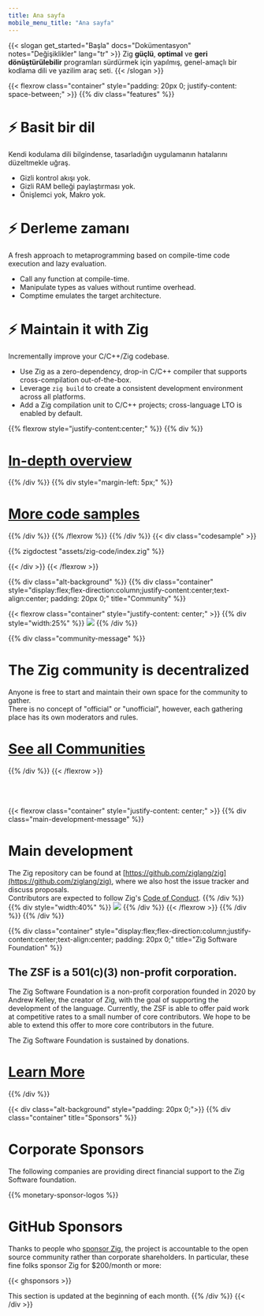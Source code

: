 ```yaml
---
title: Ana sayfa
mobile_menu_title: "Ana sayfa"
---
```

{{< slogan get_started="Başla" docs="Dokümentasyon" notes="Değişiklikler" lang="tr" >}}
Zig **güçlü**, **optimal** ve **geri dönüştürülebilir** programları sürdürmek için yapılmış, genel-amaçlı bir kodlama dili ve yazilim araç seti.
{{< /slogan >}}

{{< flexrow class="container" style="padding: 20px 0; justify-content: space-between;" >}}
{{% div class="features" %}}

# ⚡ Basit bir dil
Kendi kodulama dili bilgindense, tasarladığın uygulamanın hatalarını düzeltmekle uğraş.

- Gizli kontrol akışı yok.
- Gizli RAM belleği paylaştırması yok.
- Önişlemci yok, Makro yok.

# ⚡ Derleme zamanı
A fresh approach to metaprogramming based on compile-time code execution and lazy evaluation.

- Call any function at compile-time.
- Manipulate types as values without runtime overhead.
- Comptime emulates the target architecture.

# ⚡ Maintain it with Zig
Incrementally improve your C/C++/Zig codebase.

- Use Zig as a zero-dependency, drop-in C/C++ compiler that supports cross-compilation out-of-the-box.
- Leverage `zig build` to create a consistent development environment across all platforms.
- Add a Zig compilation unit to C/C++ projects; cross-language LTO is enabled by default.

{{% flexrow style="justify-content:center;" %}}
{{% div %}}
<h1>
    <a href="learn/overview/" class="button" style="display: inline;">In-depth overview</a>
</h1>
{{% /div %}}
{{% div  style="margin-left: 5px;" %}}
<h1>
    <a href="learn/samples/" class="button" style="display: inline;">More code samples</a>
</h1>
{{% /div %}}
{{% /flexrow %}}
{{% /div %}}
{{< div class="codesample" >}}

{{% zigdoctest "assets/zig-code/index.zig" %}}

{{< /div >}}
{{< /flexrow >}}


{{% div class="alt-background" %}}
{{% div class="container"  style="display:flex;flex-direction:column;justify-content:center;text-align:center; padding: 20px 0;" title="Community" %}}

{{< flexrow class="container" style="justify-content: center;" >}}
{{% div style="width:25%" %}}
<img src="/ziggy.svg" style="max-height: 200px">
{{% /div %}}

{{% div class="community-message" %}}
# The Zig community is decentralized 
Anyone is free to start and maintain their own space for the community to gather.  
There is no concept of "official" or "unofficial", however, each gathering place has its own moderators and rules.

<div style="">
<h1>
	<a href="https://github.com/ziglang/zig/wiki/Community" class="button" style="display: inline;">See all Communities</a>
</h1>
</div>
{{% /div %}}
{{< /flexrow >}}
<div style="height: 50px;"></div>

{{< flexrow class="container" style="justify-content: center;" >}}
{{% div class="main-development-message" %}}
# Main development
The Zig repository can be found at [https://github.com/ziglang/zig](https://github.com/ziglang/zig), where we also host the issue tracker and discuss proposals.  
Contributors are expected to follow Zig's [Code of Conduct](https://github.com/ziglang/zig/blob/master/.github/CODE_OF_CONDUCT.md).
{{% /div %}}
{{% div style="width:40%" %}}
<img src="/zero.svg" style="max-height: 200px">
{{% /div %}}
{{< /flexrow >}}
{{% /div %}}
{{% /div %}}


{{% div class="container" style="display:flex;flex-direction:column;justify-content:center;text-align:center; padding: 20px 0;" title="Zig Software Foundation" %}}
## The ZSF is a 501(c)(3) non-profit corporation.

The Zig Software Foundation is a non-profit corporation founded in 2020 by Andrew Kelley, the creator of Zig, with the goal of supporting the development of the language. Currently, the ZSF is able to offer paid work at competitive rates to a small number of core contributors. We hope to be able to extend this offer to more core contributors in the future.

The Zig Software Foundation is sustained by donations.

<h1>
	<a href="zsf/" class="button" style="display:inline;">Learn More</a>
</h1>
{{% /div %}}


{{< div class="alt-background" style="padding: 20px 0;">}}
{{% div class="container" title="Sponsors" %}}
# Corporate Sponsors 
The following companies are providing direct financial support to the Zig Software foundation.

{{% monetary-sponsor-logos %}}


# GitHub Sponsors
Thanks to people who [sponsor Zig](zsf/), the project is accountable to the open source community rather than corporate shareholders. In particular, these fine folks sponsor Zig for $200/month or more:

{{< ghsponsors >}}

This section is updated at the beginning of each month.
{{% /div %}}
{{< /div >}}

